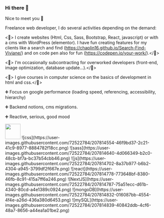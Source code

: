 ### Hi there 👋

Nice to meet you 🙂

Freelance web developer, I do several activities depending on the demand:

<💪> I create websites (Html, Css, Sass, Bootstrap, React, javascript) or with a cms with WordPress (elementor). I have fun creating features for my clients like a search and find (https://chaplin16.github.io/Search-Find-Viviane/) and on code pen also for fun (https://codepen.io/your-work/).</💪>

<💪> I'm occasionally subcontracting for overworked developers (front-end, image optimization, database update...).</💪>

<💪> I give courses in computer science on the basics of development in html and css.</💪>

➕ Focus on google performance (loading speed, referencing, accessibility, hierarchy)

➕ Backend notions, cms migrations.

➕ Reactive, serious, good mood


<img src="[http://....jpg](https://user-images.githubusercontent.com/72522784/207814505-cfdf2a01-dfc6-461a-9938-b0732905266f.png)" width="50" height="auto" />
![css](https://user-images.githubusercontent.com/72522784/207814554-46f9bd37-2c21-41c9-8977-8884782f18cc.png)
![sass](https://user-images.githubusercontent.com/72522784/207814640-4d066349-b2c0-48cb-bf7a-bc37b54cbb46.png)
![js](https://user-images.githubusercontent.com/72522784/207814702-8a37b977-b6b2-4304-a945-3799df2f667e.png)
![react](https://user-images.githubusercontent.com/72522784/207814778-773648bf-8380-46fb-8c91-415a7ff6a246.png)
![NextJS](https://user-images.githubusercontent.com/72522784/207814787-75a51ecc-d61b-4340-80cd-a4e1389c0924.png)
![mongoDB](https://user-images.githubusercontent.com/72522784/207814832-016087bb-4554-4f4e-a26d-436a380d6453.png)
![mySQL](https://user-images.githubusercontent.com/72522784/207814839-40842ddb-4cf6-48a7-8656-a44ea1a01be2.png)

